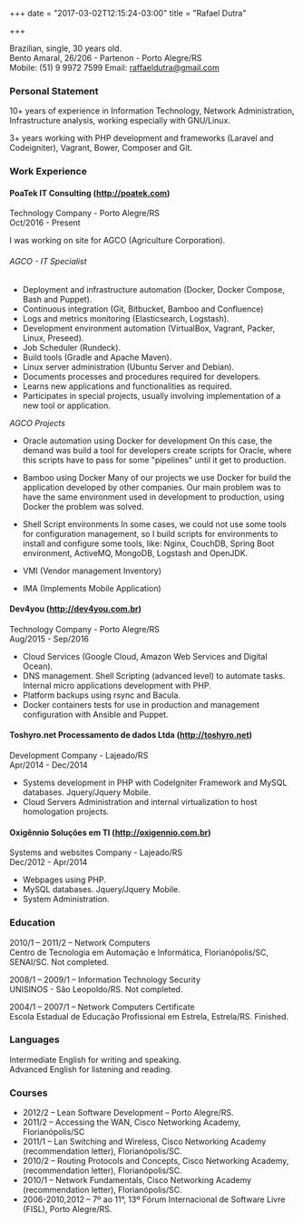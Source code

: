 +++
date = "2017-03-02T12:15:24-03:00"
title = "Rafael Dutra"

+++

Brazilian, single, 30 years old.  
Bento Amaral, 26/206 - Partenon - Porto Alegre/RS  
Mobile: (51) 9 9972 7599
Email: raffaeldutra@gmail.com

### Personal Statement  
10+ years of experience in Information Technology, Network Administration, Infrastructure analysis, working especially with GNU/Linux.

3+ years working with PHP development and frameworks (Laravel and Codeigniter), Vagrant, Bower, Composer and Git.

### Work Experience
#### PoaTek IT Consulting (http://poatek.com)
Technology Company - Porto Alegre/RS  
Oct/2016 - Present

I was working on site for AGCO (Agriculture Corporation).

###### AGCO - IT Specialist
* Deployment and infrastructure automation (Docker, Docker Compose, Bash and Puppet).
* Continuous integration (Git, Bitbucket, Bamboo and Confluence)
* Logs and metrics monitoring (Elasticsearch, Logstash).
* Development environment automation (VirtualBox, Vagrant, Packer, Linux, Preseed).
* Job Scheduler (Rundeck).
* Build tools (Gradle and Apache Maven).
* Linux server administration (Ubuntu Server and Debian).
* Documents processes and procedures required for developers.
* Learns new applications and functionalities as required.
* Participates in special projects, usually involving implementation of a new tool or application.

*AGCO Projects*
* Oracle automation using Docker for development
On this case, the demand was build a tool for developers create scripts for Oracle, where this scripts have to pass for some "pipelines" until it get to production.

* Bamboo using Docker
Many of our projects we use Docker for build the application developed by other companies. Our main problem was to have the same environment used in development to production, using Docker the problem was solved.

* Shell Script environments
In some cases, we could not use some tools for configuration management, so I build scripts for environments to install and configure some tools, like: Nginx, CouchDB, Spring Boot environment, ActiveMQ, MongoDB, Logstash and OpenJDK.

* VMI (Vendor management Inventory)
* IMA (Implements Mobile Application)

#### Dev4you (http://dev4you.com.br)
Technology Company - Porto Alegre/RS  
Aug/2015 - Sep/2016

* Cloud Services (Google Cloud, Amazon Web Services and Digital Ocean).
* DNS management. Shell Scripting (advanced level) to automate tasks. Internal micro applications development with PHP.
* Platform backups using rsync and Bacula.
* Docker containers tests for use in production and management configuration with Ansible and Puppet.

#### Toshyro.net Processamento de dados Ltda (http://toshyro.net)
Development Company - Lajeado/RS  
Apr/2014 - Dec/2014

* Systems development in PHP with CodeIgniter Framework and MySQL databases. Jquery/Jquery Mobile.
* Cloud Servers Administration and internal virtualization to host homologation projects.

#### Oxigênnio Soluções em TI (http://oxigennio.com.br)  
Systems and websites Company - Lajeado/RS  
Dec/2012 - Apr/2014

* Webpages using PHP.
* MySQL databases. Jquery/Jquery Mobile.
* System Administration.  

### Education
2010/1 – 2011/2 – Network Computers  
Centro de Tecnologia em Automação e Informática, Florianópolis/SC, SENAI/SC. Not completed.

2008/1 – 2009/1 – Information Technology Security  
UNISINOS - São Leopoldo/RS. Not completed.

2004/1 – 2007/1 – Network Computers Certificate  
Escola Estadual de Educação Profissional em Estrela, Estrela/RS. Finished.

### Languages
Intermediate English for writing and speaking.  
Advanced English for listening and reading.

### Courses
* 2012/2 – Lean Software Development – Porto Alegre/RS.
* 2011/2 – Accessing the WAN, Cisco Networking Academy, Florianópolis/SC
* 2011/1 – Lan Switching and Wireless, Cisco Networking Academy (recommendation letter), Florianópolis/SC.
* 2010/2 – Routing Protocols and Concepts, Cisco Networking Academy, (recommendation letter), Florianópolis/SC.
* 2010/1 – Network Fundamentals, Cisco Networking Academy (recommendation letter), Florianópolis/SC.
* 2006-2010,2012 – 7º ao 11°, 13º Fórum Internacional de Software Livre (FISL), Porto Alegre/RS.

